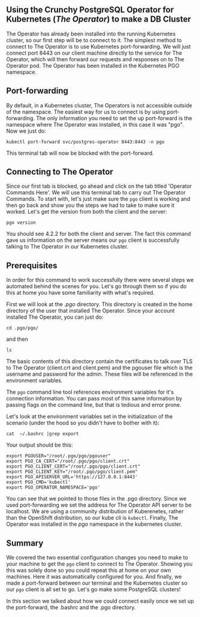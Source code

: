 ## Using the Crunchy PostgreSQL Operator for Kubernetes (_The Operator_) to make a DB Cluster

The Operator has already been installed into the running Kubernetes cluster, so our first step will be to connect to it. The simplest method to connect to The Operator is to use Kubernetes port-forwarding. We will just connect port 8443 on our client machine directly to the service for The Operator, which will then forward our requests and responses on to The Operator pod. The Operator has been installed in the Kubernetes PGO namespace. 

## Port-forwarding 

By default, in a Kubernetes cluster, The Operators is not accessible outside of the namespace. The easiest way for us to connect is by using port-forwarding. The only information you need to set the up port-forward is the namespace where The Operator was installed, in this case it was "pgo". Now we just do:

```
kubectl port-forward svc/postgres-operator 8443:8443 -n pgo
```

This terminal tab will now be blocked with the port-forward. 

## Connecting to The Operator

Since our first tab is blocked, go ahead and click on the tab titled 'Operator Commands Here'. We will use this terminal tab to carry out The Operator Commands. To start with, let's just make sure the `pgo` client is working and then go back and show you the steps we had to take to make sure it worked. Let's get the version from both the client and the server:

```
pgo version
``` 

You should see 4.2.2 for both the client and server. The fact this command gave us information on the server means our `pgo` client is successfully talking to The Operator in our Kubernetes cluster.

## Prerequisites

In order for this command to work successfully there were several steps we automated behind the scenes for you. Let's go through them so if you do this at home you have some familiarity with what's required.

First we will look at the _.pgo_ directory. This directory is created in the home directory of the user that installed The Operator. Since your account installed The Operator, you can just do: 

```
cd .pgo/pgo/
```

and then 

```
ls 
```

The basic contents of this directory contain the certificates to talk over TLS to The Operator (client.crt and client.pem) and the pgouser file which is the username and password for the admin. These files will be referenced in the environment variables.

The `pgo` command line tool references environment variables for it's connection information. You can pass most of this same information by passing flags on the command line, but that is tedious and error prone.

Let's look at the environment variables set in the initialization of the scenario (under the hood so you didn't have to bother with it):

```
cat  ~/.bashrc |grep export
```
   
Your output should be this:   

```
export PGOUSER="/root/.pgo/pgo/pgouser"
export PGO_CA_CERT="/root/.pgo/pgo/client.crt"
export PGO_CLIENT_CERT="/root/.pgo/pgo/client.crt"
export PGO_CLIENT_KEY="/root/.pgo/pgo/client.pem"
export PGO_APISERVER_URL='https://127.0.0.1:8443'
export PGO_CMD='kubectl'
export PGO_OPERATOR_NAMESPACE='pgo'
```

You can see that we pointed to those files in the .pgo directory. Since we used port-forwarding we set the address for The Operator API server to be localhost. We are using a community distribution of Kuberenetes, rather than the OpenShift distribution, so our kube cli is `kubectl`. Finally, The Operator was installed in the _pgo_ namespace in the kubernetes cluster. 

## Summary
We covered the two essential configuration changes you need to make to your machine to get the `pgo` client to connect to The Operator. Showing you this was solely done so you could repeat this at home on your own machines. Here it was automatically configured for you. And finally, we made a port-forward between our terminal and the Kubernetes cluster so our `pgo` client is all set to go. Let's go make some PostgreSQL clusters! 

In this section we talked about how we could connect easily once we set up the port-forward, the .bashrc and the .pgo directory.

```

```
